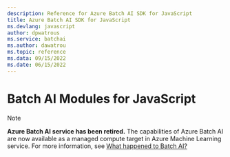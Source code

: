 ```yaml
---
description: Reference for Azure Batch AI SDK for JavaScript
title: Azure Batch AI SDK for JavaScript
ms.devlang: javascript
author: dpwatrous
ms.service: batchai
ms.author: dawatrou
ms.topic: reference
ms.data: 09/15/2022
ms.date: 06/15/2022
---
```

# Batch AI Modules for JavaScript

>[!NOTE]
>**Azure Batch AI service has been retired.** The capabilities of Azure Batch AI are now available as a managed compute target in Azure Machine Learning service. For more information, see [What happened to Batch AI?](https://aka.ms/batchai-retirement)